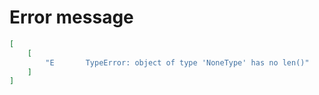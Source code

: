 # Error message

```json
[
    [
        "E       TypeError: object of type 'NoneType' has no len()"
    ]
]
```
